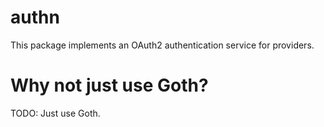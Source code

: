 # authn
This package implements an OAuth2 authentication service for providers.

# Why not just use Goth?
TODO: Just use Goth.
